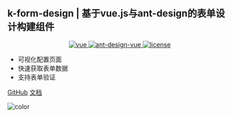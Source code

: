 <!--
 * @Description: 封面 
 * @Author: kcz
 * @Date: 2020-01-01 15:07:57
 * @LastEditors  : kcz
 * @LastEditTime : 2020-01-01 17:46:36
 -->


## k-form-design | 基于vue.js与ant-design的表单设计构建组件

<p align="center">
  <a href="https://github.com/vuejs/vue">
    <img src="https://img.shields.io/badge/vue-2.6.10-brightgreen.svg" alt="vue">
  </a>
  <a href="https://github.com/vueComponent/ant-design-vue">
    <img src="https://img.shields.io/badge/Ant%20Design%20Vue-1.3.14-blue" alt="ant-design-vue">
  </a>
  <a href="https://github.com/Kchengz/k-form-design/blob/master/LICENSE">
    <img src="https://img.shields.io/github/license/mashape/apistatus.svg" alt="license">
  </a>
</p>

- 可视化配置页面
- 快速获取表单数据
- 支持表单验证

[GitHub](https://github.com/docsifyjs/docsify/)
[文档](/zh-cn/guide/start) 

<!-- background color -->

![color](#e4fff7)